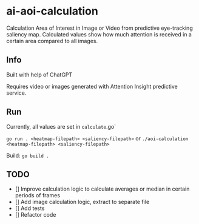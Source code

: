 # ai-aoi-calculation
Calculation Area of Interest in Image or Video from predictive eye-tracking saliency map.
Calculated values show how much attention is received in a certain area compared to all images.

## Info

Built with help of ChatGPT 

Requires video or images generated with Attention Insight predictive service.

## Run
Currently, all values are set in `calculate`.go`

`go run . <heatmap-filepath> <saliency-filepath>`
or 
`./aoi-calculation <heatmap-filepath> <saliency-filepath>`

Build:
`go build .`

## TODO

- [] Improve calculation logic to calculate averages or median in certain periods of frames
- [] Add image calculation logic, extract to separate file
- [] Add tests
- [] Refactor code
